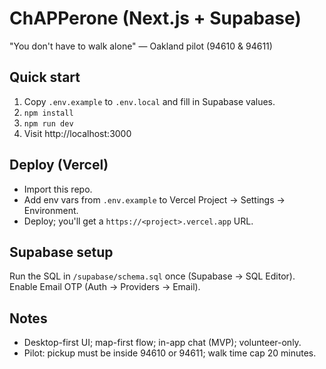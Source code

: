 # ChAPPerone (Next.js + Supabase)

"You don't have to walk alone" — Oakland pilot (94610 & 94611)

## Quick start
1. Copy `.env.example` to `.env.local` and fill in Supabase values.
2. `npm install`
3. `npm run dev`
4. Visit http://localhost:3000

## Deploy (Vercel)
- Import this repo.
- Add env vars from `.env.example` to Vercel Project → Settings → Environment.
- Deploy; you'll get a `https://<project>.vercel.app` URL.

## Supabase setup
Run the SQL in `/supabase/schema.sql` once (Supabase → SQL Editor). Enable Email OTP (Auth → Providers → Email).

## Notes
- Desktop-first UI; map-first flow; in-app chat (MVP); volunteer-only.
- Pilot: pickup must be inside 94610 or 94611; walk time cap 20 minutes.
